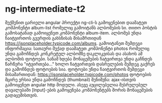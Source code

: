 # ng-intermediate-t2

შექმენით ცარიელი angular პროექტი ng-cli-ს გამოყენებით
დაამატეთ კომპონენტი album-list რომელიც გამოიტანს ალბომების სი. თითო პოსტის გამოსატანად გამოიყენეთ კომპონენტი album-item. ალბომებ უნდა ჩაიტვირთოს გვერდის გახსნისას მისამრთიდან https://jsonplaceholder.typicode.com/albums. გამოიტანეთ შემდეგი ინფორმაცია: სათაური მუქად
დაამატეთ კომპონენტი photos რომელიც უნდა გამოჩნდეს კონკრეტულ ალბომზე დაკლიკვისას და ასახოს ამ ალბომის ფოტოები. სანამ ხდება მონაცემების ჩატვირთვა უნდა გაჩნდეს წარწერა "იტვირთება..." ხოლო ჩატვირთვის დასრულების შემდეგ გაქრეს და გამოჩნდეს ფოტოების სია. ფოტოები უნდა ჩაიტვირთოს შემდეგი მისამართიდან: https://jsonplaceholder.typicode.com/photos ფოტოების მცირე ერსია უნდა გამოჩნდეს (thumbnail)
შენიშვნა: ajax-ისთვის გამოიყენეთ angular http მოდული. ასევე აუცილებელია შესრულებულ დავალებაში [Input]-ების გამოყენება კომპონენტებს შორის მონაცემების გადაცემისთვის.
